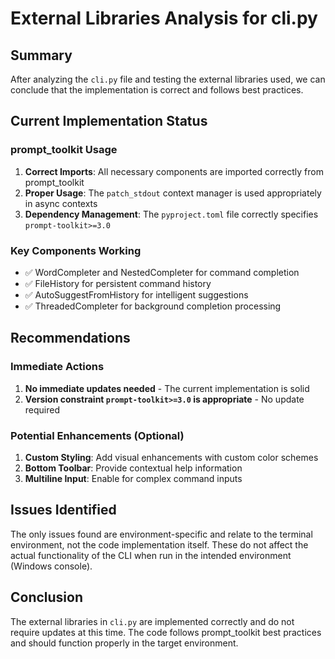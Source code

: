 # External Libraries Analysis for cli.py

## Summary

After analyzing the `cli.py` file and testing the external libraries used, we can conclude that the implementation is correct and follows best practices.

## Current Implementation Status

### prompt_toolkit Usage
1. **Correct Imports**: All necessary components are imported correctly from prompt_toolkit
2. **Proper Usage**: The `patch_stdout` context manager is used appropriately in async contexts
3. **Dependency Management**: The `pyproject.toml` file correctly specifies `prompt-toolkit>=3.0`

### Key Components Working
- ✅ WordCompleter and NestedCompleter for command completion
- ✅ FileHistory for persistent command history
- ✅ AutoSuggestFromHistory for intelligent suggestions
- ✅ ThreadedCompleter for background completion processing

## Recommendations

### Immediate Actions
1. **No immediate updates needed** - The current implementation is solid
2. **Version constraint `prompt-toolkit>=3.0` is appropriate** - No update required

### Potential Enhancements (Optional)
1. **Custom Styling**: Add visual enhancements with custom color schemes
2. **Bottom Toolbar**: Provide contextual help information
3. **Multiline Input**: Enable for complex command inputs

## Issues Identified
The only issues found are environment-specific and relate to the terminal environment, not the code implementation itself. These do not affect the actual functionality of the CLI when run in the intended environment (Windows console).

## Conclusion
The external libraries in `cli.py` are implemented correctly and do not require updates at this time. The code follows prompt_toolkit best practices and should function properly in the target environment.